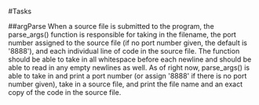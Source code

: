 #Tasks

##argParse
    When a source file is submitted to the program, the parse_args() function is responsible for taking in the filename, the port number assigned to the source file (if no port number given, the default is '8888'), and each individual line of code in the source file. The function should be able to take in all whitespace before each newline and should be able to read in any empty newlines as well. As of right now, parse_args() is able to take in and print a port number (or assign '8888' if there is no port number given), take in a source file, and print the file name and an exact copy of the code in the source file. 

